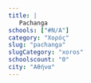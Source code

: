 ```yaml
---
title: |
   Pachanga
schools: ["#N/A"]
category: "Χορός"
slug: "pachanga"
slugCategory: "xoros"
schoolscount: "0"
city: "Αθήνα"
---
```


